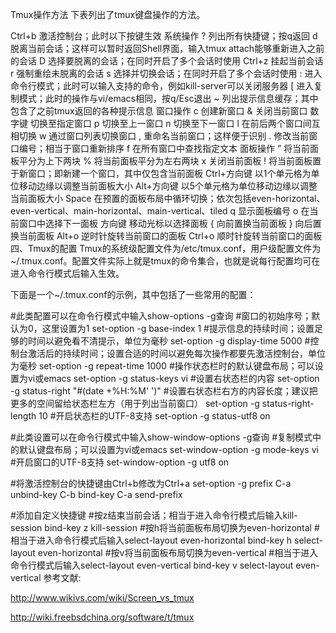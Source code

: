 Tmux操作方法
下表列出了tmux键盘操作的方法。

Ctrl+b	激活控制台；此时以下按键生效
系统操作
?	列出所有快捷键；按q返回
d	脱离当前会话；这样可以暂时返回Shell界面，输入tmux attach能够重新进入之前的会话
D	选择要脱离的会话；在同时开启了多个会话时使用
Ctrl+z	挂起当前会话
r	强制重绘未脱离的会话
s	选择并切换会话；在同时开启了多个会话时使用
:	进入命令行模式；此时可以输入支持的命令，例如kill-server可以关闭服务器
[	进入复制模式；此时的操作与vi/emacs相同，按q/Esc退出
~	列出提示信息缓存；其中包含了之前tmux返回的各种提示信息
窗口操作
c	创建新窗口
&	关闭当前窗口
数字键	切换至指定窗口
p	切换至上一窗口
n	切换至下一窗口
l	在前后两个窗口间互相切换
w	通过窗口列表切换窗口
,	重命名当前窗口；这样便于识别
.	修改当前窗口编号；相当于窗口重新排序
f	在所有窗口中查找指定文本
面板操作
”	将当前面板平分为上下两块
%	将当前面板平分为左右两块
x	关闭当前面板
!	将当前面板置于新窗口；即新建一个窗口，其中仅包含当前面板
Ctrl+方向键	以1个单元格为单位移动边缘以调整当前面板大小
Alt+方向键	以5个单元格为单位移动边缘以调整当前面板大小
Space	在预置的面板布局中循环切换；依次包括even-horizontal、even-vertical、main-horizontal、main-vertical、tiled
q	显示面板编号
o	在当前窗口中选择下一面板
方向键	移动光标以选择面板
{	向前置换当前面板
}	向后置换当前面板
Alt+o	逆时针旋转当前窗口的面板
Ctrl+o	顺时针旋转当前窗口的面板
四、Tmux的配置
Tmux的系统级配置文件为/etc/tmux.conf，用户级配置文件为~/.tmux.conf。配置文件实际上就是tmux的命令集合，也就是说每行配置均可在进入命令行模式后输入生效。

下面是一个~/.tmux.conf的示例，其中包括了一些常用的配置：

#此类配置可以在命令行模式中输入show-options -g查询
#窗口的初始序号；默认为0，这里设置为1
set-option -g base-index 1
#提示信息的持续时间；设置足够的时间以避免看不清提示，单位为毫秒
set-option -g display-time 5000
#控制台激活后的持续时间；设置合适的时间以避免每次操作都要先激活控制台，单位为毫秒
set-option -g repeat-time 1000
#操作状态栏时的默认键盘布局；可以设置为vi或emacs
set-option -g status-keys vi
#设置右状态栏的内容
set-option -g status-right "#(date +%H:%M' ')"
#设置右状态栏右方的内容长度；建议把更多的空间留给状态栏左方（用于列出当前窗口）
set-option -g status-right-length 10
#开启状态栏的UTF-8支持
set-option -g status-utf8 on

#此类设置可以在命令行模式中输入show-window-options -g查询
#复制模式中的默认键盘布局；可以设置为vi或emacs
set-window-option -g mode-keys vi
#开启窗口的UTF-8支持
set-window-option -g utf8 on

#将激活控制台的快捷键由Ctrl+b修改为Ctrl+a
set-option -g prefix C-a
unbind-key C-b
bind-key C-a send-prefix

#添加自定义快捷键
#按z结束当前会话；相当于进入命令行模式后输入kill-session
bind-key z kill-session
#按h将当前面板布局切换为even-horizontal
#相当于进入命令行模式后输入select-layout even-horizontal
bind-key h select-layout even-horizontal
#按v将当前面板布局切换为even-vertical
#相当于进入命令行模式后输入select-layout even-vertical
bind-key v select-layout even-vertical
参考文献:

http://www.wikivs.com/wiki/Screen_vs_tmux

http://wiki.freebsdchina.org/software/t/tmux